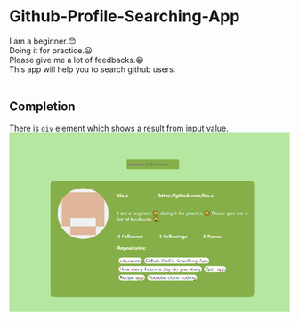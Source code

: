 # Github-Profile-Searching-App
I am a beginner.😊<br>
Doing it for practice.😃<br>
Please give me a lot of feedbacks.😁<br>
This app will help you to search github users.  
<br>

## Completion
There is `div` element which shows a result from input value.
![completed](./readmeImages/1.PNG)